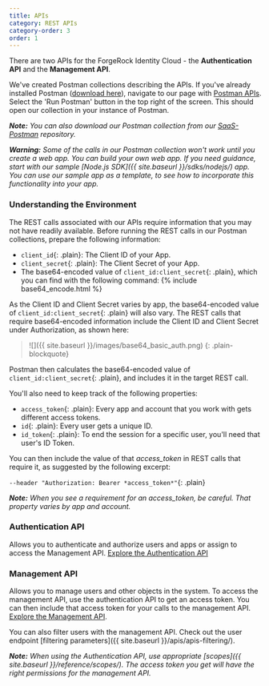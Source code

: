 ```yaml
---
title: APIs
category: REST APIs
category-order: 3
order: 1
---
```



There are two APIs for the ForgeRock Identity Cloud - the **Authentication API** and the **Management API**.

We've created Postman collections describing the APIs. If you've already installed Postman ([download here](https://www.getpostman.com/apps)), navigate to our page with [Postman APIs](https://documenter.getpostman.com/view/2758124/Rzn8Pgwy#intro). Select the 'Run Postman' button in the top right of the screen. This should open our collection in your instance of Postman.

_**Note:** You can also download our Postman collection from our [SaaS-Postman](https://github.com/ForgeCloud/SaaS-Postman) repository._

_**Warning:** Some of the calls in our Postman collection won't work until you create a web app. You can build your own web app. If you need guidance, start with our sample [Node.js SDK]({{ site.baseurl }}/sdks/nodejs/) app. You can use our sample app as a template, to see how to incorporate this functionality into your app._


### Understanding the Environment

The REST calls associated with our APIs require information that you may not have readily available. Before running the REST calls in our Postman collections, prepare the following information:

* `client_id`{: .plain}: The Client ID of your App.
* `client_secret`{: .plain}: The Client Secret of your App.
* The base64-encoded value of `client_id:client_secret`{: .plain}, which you can find with the following command:
{% include base64_encode.html %}

As the Client ID and Client Secret varies by app, the base64-encoded value of `client_id:client_secret`{: .plain} will also vary. The REST calls that require base64-encoded information include the Client ID and Client Secret under Authorization, as shown here:

> ![]({{ site.baseurl }}/images/base64_basic_auth.png)
{: .plain-blockquote}

Postman then calculates the base64-encoded value of `client_id:client_secret`{: .plain}, and includes it in the target REST call.

You'll also need to keep track of the following properties:

* `access_token`{: .plain}: Every app and account that you work with gets different access tokens.
* `id`{: .plain}: Every user gets a unique ID.
* `id_token`{: .plain}: To end the session for a specific user, you'll need that user's ID Token.

You can then include the value of that *access_token* in REST calls that require it, as suggested by the following excerpt:

`--header "Authorization: Bearer *access_token*"`{: .plain}

_**Note:** When you see a requirement for an access_token, be careful. That property varies by app and account._


### Authentication API
Allows you to authenticate and authorize users and apps or assign to access the Management API.
<a href="https://documenter.getpostman.com/view/2758124/Rzn8Pgwy" target="_blank">Explore the Authentication API</a>


### Management API
Allows you to manage users and other objects in the system. To access the management API, use the authentication API to get an access token. You can then include that access token for your calls to the management API.  <a href="https://documenter.getpostman.com/view/2758124/Rzn8Pgwy#54d694b2-9982-4d8a-b2c7-0a99315b1eb7" target="_blank">Explore the Management API</a>.

You can also filter users with the management API. Check out the user endpoint [filtering parameters]({{ site.baseurl }}/apis/apis-filtering/).

_**Note:** When using the Authentication API, use appropriate [scopes]({{ site.baseurl }}/reference/scopes/). The access token you get will have the right permissions for the management API._

<br>
